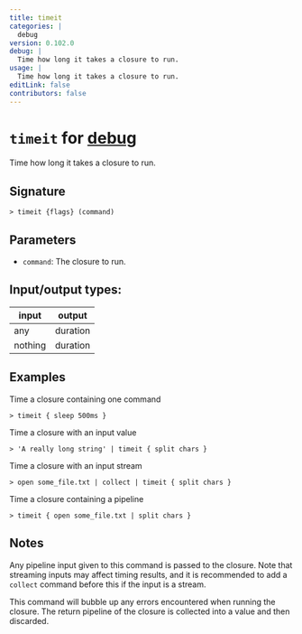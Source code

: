 ```yaml
---
title: timeit
categories: |
  debug
version: 0.102.0
debug: |
  Time how long it takes a closure to run.
usage: |
  Time how long it takes a closure to run.
editLink: false
contributors: false
---
```

<!-- This file is automatically generated. Please edit the command in https://github.com/nushell/nushell instead. -->

# `timeit` for [debug](/commands/categories/debug.md)

<div class='command-title'>Time how long it takes a closure to run.</div>

## Signature

```> timeit {flags} (command)```

## Parameters

 -  `command`: The closure to run.


## Input/output types:

| input   | output   |
| ------- | -------- |
| any     | duration |
| nothing | duration |
## Examples

Time a closure containing one command
```nu
> timeit { sleep 500ms }

```

Time a closure with an input value
```nu
> 'A really long string' | timeit { split chars }

```

Time a closure with an input stream
```nu
> open some_file.txt | collect | timeit { split chars }

```

Time a closure containing a pipeline
```nu
> timeit { open some_file.txt | split chars }

```

## Notes
Any pipeline input given to this command is passed to the closure. Note that streaming inputs may affect timing results, and it is recommended to add a `collect` command before this if the input is a stream.

This command will bubble up any errors encountered when running the closure. The return pipeline of the closure is collected into a value and then discarded.
